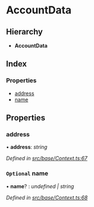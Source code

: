# AccountData

## Hierarchy

* **AccountData**

## Index

### Properties

* [address](accountdata.md#address)
* [name](accountdata.md#optional-name)

## Properties

### address

• **address**: _string_

_Defined in_ [_src/base/Context.ts:67_](https://github.com/PolymathNetwork/polymesh-sdk/blob/a0872cf4/src/base/Context.ts#L67)

### `Optional` name

• **name**? : _undefined \| string_

_Defined in_ [_src/base/Context.ts:68_](https://github.com/PolymathNetwork/polymesh-sdk/blob/a0872cf4/src/base/Context.ts#L68)


